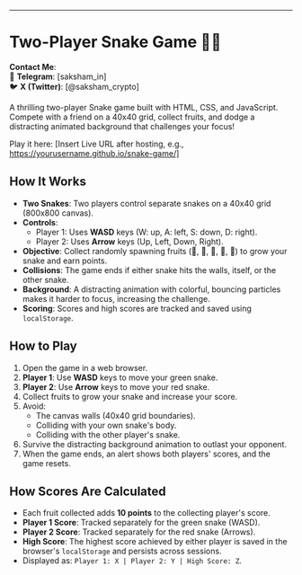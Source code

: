 
---

# Two-Player Snake Game 🐍🐍

**Contact Me**:  
📱 **Telegram**: [saksham_in]       
🐦 **X (Twitter)**: [@saksham_crypto]

A thrilling two-player Snake game built with HTML, CSS, and JavaScript. Compete with a friend on a 40x40 grid, collect fruits, and dodge a distracting animated background that challenges your focus!

Play it here: [Insert Live URL after hosting, e.g., https://yourusername.github.io/snake-game/]

## How It Works
- **Two Snakes**: Two players control separate snakes on a 40x40 grid (800x800 canvas).
- **Controls**:
  - Player 1: Uses **WASD** keys (W: up, A: left, S: down, D: right).
  - Player 2: Uses **Arrow** keys (Up, Left, Down, Right).
- **Objective**: Collect randomly spawning fruits (🍎, 🍊, 🍇, 🍋, 🍉) to grow your snake and earn points.
- **Collisions**: The game ends if either snake hits the walls, itself, or the other snake.
- **Background**: A distracting animation with colorful, bouncing particles makes it harder to focus, increasing the challenge.
- **Scoring**: Scores and high scores are tracked and saved using `localStorage`.

## How to Play
1. Open the game in a web browser.
2. **Player 1**: Use **WASD** keys to move your green snake.
3. **Player 2**: Use **Arrow** keys to move your red snake.
4. Collect fruits to grow your snake and increase your score.
5. Avoid:
   - The canvas walls (40x40 grid boundaries).
   - Colliding with your own snake's body.
   - Colliding with the other player's snake.
6. Survive the distracting background animation to outlast your opponent.
7. When the game ends, an alert shows both players' scores, and the game resets.

## How Scores Are Calculated
- Each fruit collected adds **10 points** to the collecting player's score.
- **Player 1 Score**: Tracked separately for the green snake (WASD).
- **Player 2 Score**: Tracked separately for the red snake (Arrows).
- **High Score**: The highest score achieved by either player is saved in the browser's `localStorage` and persists across sessions.
- Displayed as: `Player 1: X | Player 2: Y | High Score: Z`.

